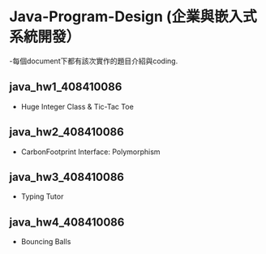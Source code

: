 # Java-Program-Design (企業與嵌入式系統開發）
-每個document下都有該次實作的題目介紹與coding.
## java_hw1_408410086
- Huge Integer Class & Tic-Tac Toe
## java_hw2_408410086
- CarbonFootprint Interface: Polymorphism
## java_hw3_408410086
- Typing Tutor
## java_hw4_408410086
- Bouncing Balls
